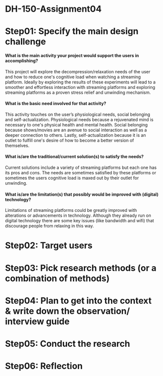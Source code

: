 # DH-150-Assignment04

# Step01: Specify the main design challenge 
#### What is the main activity your project would support the users in accomplishing?
This project will explore the decompression/relaxation needs of the user and how to reduce one's cognitive load when watching a streaming platform. Ideally by exploring the results of these experiments will lead to a smoother and effortless interaction with streaming platforms and exploring streaming platforms as a proven stress relief and unwinding mechanism. 

#### What is the basic need involved for that activity?
This activity touches on the user’s physiological needs, social belonging and self-actualization. Physiological needs because a rejuvenated mind is necessary to one's physical health and mental health. Social belonging because shows/movies are an avenue to social interaction as well as a deeper connection to others. Lastly, self-actualization because it is an outlet to fulfill one's desire of how to become a better version of themselves.

#### What is/are the traditional/current solution(s) to satisfy the needs?
Current solutions include a variety of streaming platforms but each one has its pros and cons. The needs are sometimes satisfied by these platforms or sometimes the users cognitive load is maxed out by their outlet for unwinding. 

#### What is/are the limitation(s) that possibly would be improved with (digital) technology?
Limitations of streaming platforms could be greatly improved with alterations or advancements in technology. Although they already run on digital technology there are some key issues (like bandwidth and wifi) that discourage people from relaxing in this way. 

# Step02: Target users 

# Step03: Pick research methods (or a combination of methods) 

# Step04: Plan to get into the context & write down the observation/ interview guide

# Step05: Conduct the research

# Step06: Reflection
